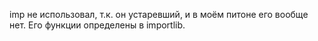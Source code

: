 imp не использовал, т.к. он устаревший, и в моём питоне его вообще нет. Его функции определены в importlib.
